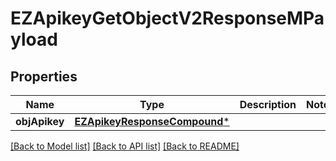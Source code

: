 # EZApikeyGetObjectV2ResponseMPayload

## Properties
Name | Type | Description | Notes
------------ | ------------- | ------------- | -------------
**objApikey** | [**EZApikeyResponseCompound***](EZApikeyResponseCompound.md) |  | 

[[Back to Model list]](../README.md#documentation-for-models) [[Back to API list]](../README.md#documentation-for-api-endpoints) [[Back to README]](../README.md)


